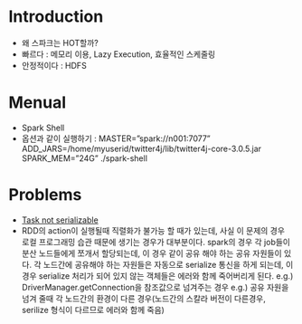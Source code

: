# Introduction

* 왜 스파크는 HOT할까?
 * 빠르다 : 메모리 이용, Lazy Execution, 효율적인 스케줄링
 * 안정적이다 : HDFS

# Menual

* Spark Shell
 * 옵션과 같이 실행하기
 : MASTER=”spark://n001:7077” ADD_JARS=/home/myuserid/twitter4j/lib/twitter4j-core-3.0.5.jar SPARK_MEM=”24G” ./spark-shell 

# Problems

* [Task not serializable](http://stackoverflow.com/questions/22592811/task-not-serializable-java-io-notserializableexception-when-calling-function-ou)
 * RDD의 action이 실행될때 직렬화가 불가능 할 때가 있는데, 사실 이 문제의 경우 로컬 프로그래밍 습관 때문에 생기는 경우가 대부분이다.
 spark의 경우 각 job들이 분산 노드들에게 쪼개서 할당되는데, 이 경우 같이 공유 해야 하는 공유 자원들이 있다. 
 각 노드간에 공유해야 하는 자원들은 자동으로 serialize 통신을 하게 되는데, 
 이 경우 serialize 처리가 되어 있지 않는 객체들은 에러와 함께 죽어버리게 된다.
 e.g.) DriverManager.getConnection을 참조값으로 넘겨주는 경우
 e.g.) 공유 자원을 넘겨 줄때 각 노드간의 환경이 다른 경우(노드간의 스칼라 버전이 다른경우, serilize 형식이 다르므로 에러와 함께 죽음)
